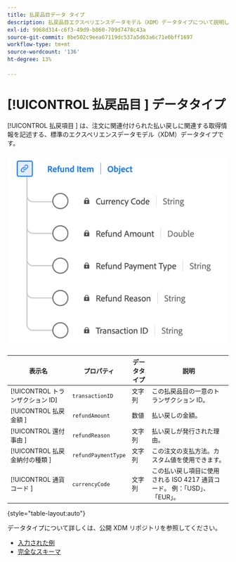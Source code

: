 ```yaml
---
title: 払戻品目データ タイプ
description: 払戻品目エクスペリエンスデータモデル（XDM）データタイプについて説明します。
exl-id: 9968d314-c6f3-49d9-b860-709d7478c43a
source-git-commit: 8be502c9eea67119dc537a5d63a6c71e0bff1697
workflow-type: tm+mt
source-wordcount: '136'
ht-degree: 13%

---
```


# [!UICONTROL  払戻品目 ] データタイプ

[!UICONTROL  払戻項目 ] は、注文に関連付けられた払い戻しに関連する取得情報を記述する、標準のエクスペリエンスデータモデル（XDM）データタイプです。

![ 払戻品目データタイプの図。](../images/data-types/refund-item.png)

| 表示名 | プロパティ | データタイプ | 説明 |
|--------------------|-----------------------|-----------|---------------------------------------------------------------------------------------------------|
| [!UICONTROL  トランザクション ID] | `transactionID` | 文字列 | この払戻品目の一意のトランザクション ID。 |
| [!UICONTROL  払戻金額 ] | `refundAmount` | 数値 | 払い戻しの金額。 |
| [!UICONTROL  還付事由 ] | `refundReason` | 文字列 | 払い戻しが発行された理由。 |
| [!UICONTROL  払戻金納付の種類 ] | `refundPaymentType` | 文字列 | この注文の支払方法。カスタム値を使用できます。 |
| [!UICONTROL  通貨コード ] | `currencyCode` | 文字列 | この払い戻し項目に使用される ISO 4217 通貨コード。 例：「USD」、「EUR」。 |

{style="table-layout:auto"}

データタイプについて詳しくは、公開 XDM リポジトリを参照してください。

* [ 入力された例 ](https://github.com/adobe/xdm/blob/master/components/datatypes/refunditem.example.1.json)
* [ 完全なスキーマ ](https://github.com/adobe/xdm/blob/master/components/datatypes/refunditem.schema.json)
